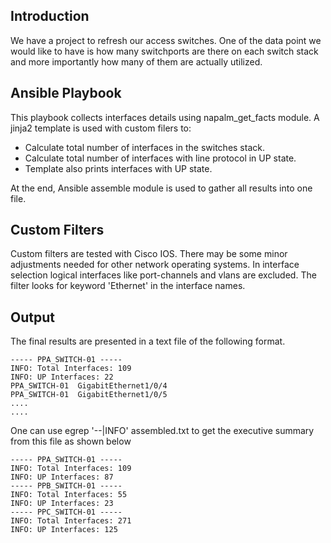 ## Introduction
We have a project to refresh our access switches. One of the data point we would like to have is how many switchports are there on each switch stack and more importantly how many of them are actually utilized.

## Ansible Playbook

This playbook collects interfaces details using napalm_get_facts module. A jinja2 template is used with custom filers to:
- Calculate total number of interfaces in the switches stack.
- Calculate total number of interfaces with line protocol in UP state.
- Template also prints interfaces with UP state. 

At the end, Ansible assemble module is used to gather all results into one file.

## Custom Filters
Custom filters are tested with Cisco IOS. There may be some minor adjustments needed for other network operating systems. In interface selection logical interfaces like port-channels and vlans are excluded. The filter looks for keyword 'Ethernet' in the interface names.

## Output
The final results are presented in a text file of the following format.

```
----- PPA_SWITCH-01 -----
INFO: Total Interfaces: 109
INFO: UP Interfaces: 22
PPA_SWITCH-01  GigabitEthernet1/0/4
PPA_SWITCH-01  GigabitEthernet1/0/5
....
....
```

One can use egrep '\-\-|INFO' assembled.txt to get the executive summary from this file as shown below

```
----- PPA_SWITCH-01 -----
INFO: Total Interfaces: 109
INFO: UP Interfaces: 87
----- PPB_SWITCH-01 -----
INFO: Total Interfaces: 55
INFO: UP Interfaces: 23
----- PPC_SWITCH-01 -----
INFO: Total Interfaces: 271
INFO: UP Interfaces: 125

```
